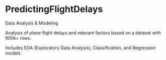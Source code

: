 # PredictingFlightDelays
Data Analysis &amp; Modeling

Analysis of plane flight delays and relevant factors based on a dataset with 900k+ rows. 

Includes EDA (Exploratory Data Analysis), Classification, and Regression models. 
